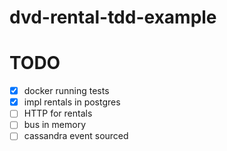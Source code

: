 # dvd-rental-tdd-example


# TODO

- [x] docker running tests
- [x] impl rentals in postgres
- [ ] HTTP for rentals
- [ ] bus in memory
- [ ] cassandra event sourced 